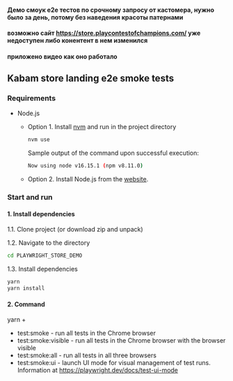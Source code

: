 #### Демо смоук e2e тестов по срочному запросу от кастомера, нужно было за день, потому без наведения красоты патернами
#### возможно сайт https://store.playcontestofchampions.com/ уже недоступен либо конентент в нем изменился
#### приложено видео как оно работало


## Kabam store landing e2e smoke tests

### Requirements

  * Node.js
    * Option 1. Install [nvm](https://github.com/nvm-sh/nvm#installing-and-updating) and run in the project directory
      
      ```bash
      nvm use
      ```
      
      Sample output of the command upon successful execution:
      
      ```bash
      Now using node v16.15.1 (npm v8.11.0)
      ```
      
    * Option 2. Install Node.js from the [website](https://nodejs.org/en/download/).


### Start and run

#### 1. Install dependencies

1.1. Сlone project (or download zip and unpack)

1.2. Navigate to the directory

```bash
cd PLAYWRIGHT_STORE_DEMO
```

1.3. Install dependencies

```bash
yarn
yarn install
```

#### 2. Command

yarn + 
* test:smoke - run all tests in the Chrome browser
* test:smoke:visible - run all tests in the Chrome browser with the browser visible
* test:smoke:all -  run all tests in all three browsers
* test:smoke:ui - launch UI mode for visual management of test runs. Information at  https://playwright.dev/docs/test-ui-mode

